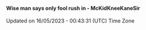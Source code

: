 #### Wise man says only fool rush in - McKidKneeKaneSir
Updated on 16/05/2023 - 00:43:31 (UTC) Time Zone
